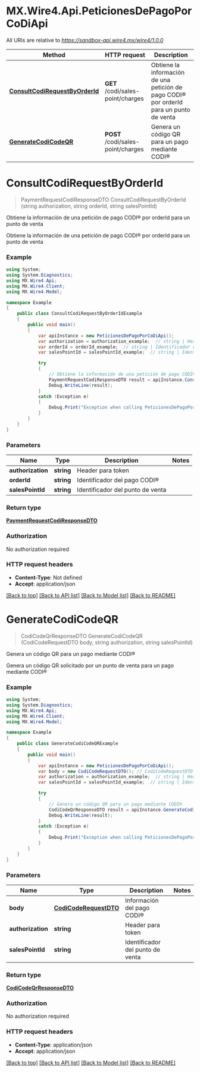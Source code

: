 # MX.Wire4.Api.PeticionesDePagoPorCoDiApi

All URIs are relative to *https://sandbox-api.wire4.mx/wire4/1.0.0*

Method | HTTP request | Description
------------- | ------------- | -------------
[**ConsultCodiRequestByOrderId**](PeticionesDePagoPorCoDiApi.md#consultcodirequestbyorderid) | **GET** /codi/sales-point/charges | Obtiene la información de una petición de pago CODI® por orderId para un punto de venta
[**GenerateCodiCodeQR**](PeticionesDePagoPorCoDiApi.md#generatecodicodeqr) | **POST** /codi/sales-point/charges | Genera un código QR para un pago mediante CODI®

<a name="consultcodirequestbyorderid"></a>
# **ConsultCodiRequestByOrderId**
> PaymentRequestCodiResponseDTO ConsultCodiRequestByOrderId (string authorization, string orderId, string salesPointId)

Obtiene la información de una petición de pago CODI® por orderId para un punto de venta

Obtiene la información de una petición de pago CODI® por orderId para un punto de venta

### Example
```csharp
using System;
using System.Diagnostics;
using MX.Wire4.Api;
using MX.Wire4.Client;
using MX.Wire4.Model;

namespace Example
{
    public class ConsultCodiRequestByOrderIdExample
    {
        public void main()
        {
            var apiInstance = new PeticionesDePagoPorCoDiApi();
            var authorization = authorization_example;  // string | Header para token
            var orderId = orderId_example;  // string | Identificador del pago CODI®
            var salesPointId = salesPointId_example;  // string | Identificador del punto de venta

            try
            {
                // Obtiene la información de una petición de pago CODI® por orderId para un punto de venta
                PaymentRequestCodiResponseDTO result = apiInstance.ConsultCodiRequestByOrderId(authorization, orderId, salesPointId);
                Debug.WriteLine(result);
            }
            catch (Exception e)
            {
                Debug.Print("Exception when calling PeticionesDePagoPorCoDiApi.ConsultCodiRequestByOrderId: " + e.Message );
            }
        }
    }
}
```

### Parameters

Name | Type | Description  | Notes
------------- | ------------- | ------------- | -------------
 **authorization** | **string**| Header para token | 
 **orderId** | **string**| Identificador del pago CODI® | 
 **salesPointId** | **string**| Identificador del punto de venta | 

### Return type

[**PaymentRequestCodiResponseDTO**](PaymentRequestCodiResponseDTO.md)

### Authorization

No authorization required

### HTTP request headers

 - **Content-Type**: Not defined
 - **Accept**: application/json

[[Back to top]](#) [[Back to API list]](../README.md#documentation-for-api-endpoints) [[Back to Model list]](../README.md#documentation-for-models) [[Back to README]](../README.md)
<a name="generatecodicodeqr"></a>
# **GenerateCodiCodeQR**
> CodiCodeQrResponseDTO GenerateCodiCodeQR (CodiCodeRequestDTO body, string authorization, string salesPointId)

Genera un código QR para un pago mediante CODI®

Genera un código QR solicitado por un punto de venta para un pago mediante CODI®

### Example
```csharp
using System;
using System.Diagnostics;
using MX.Wire4.Api;
using MX.Wire4.Client;
using MX.Wire4.Model;

namespace Example
{
    public class GenerateCodiCodeQRExample
    {
        public void main()
        {
            var apiInstance = new PeticionesDePagoPorCoDiApi();
            var body = new CodiCodeRequestDTO(); // CodiCodeRequestDTO | Información del pago CODI®
            var authorization = authorization_example;  // string | Header para token
            var salesPointId = salesPointId_example;  // string | Identificador del punto de venta

            try
            {
                // Genera un código QR para un pago mediante CODI®
                CodiCodeQrResponseDTO result = apiInstance.GenerateCodiCodeQR(body, authorization, salesPointId);
                Debug.WriteLine(result);
            }
            catch (Exception e)
            {
                Debug.Print("Exception when calling PeticionesDePagoPorCoDiApi.GenerateCodiCodeQR: " + e.Message );
            }
        }
    }
}
```

### Parameters

Name | Type | Description  | Notes
------------- | ------------- | ------------- | -------------
 **body** | [**CodiCodeRequestDTO**](CodiCodeRequestDTO.md)| Información del pago CODI® | 
 **authorization** | **string**| Header para token | 
 **salesPointId** | **string**| Identificador del punto de venta | 

### Return type

[**CodiCodeQrResponseDTO**](CodiCodeQrResponseDTO.md)

### Authorization

No authorization required

### HTTP request headers

 - **Content-Type**: application/json
 - **Accept**: application/json

[[Back to top]](#) [[Back to API list]](../README.md#documentation-for-api-endpoints) [[Back to Model list]](../README.md#documentation-for-models) [[Back to README]](../README.md)
